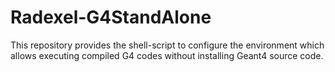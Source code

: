 # Radexel-G4StandAlone
This repository provides the shell-script to configure the environment which allows executing compiled G4 codes without installing Geant4 source code.
